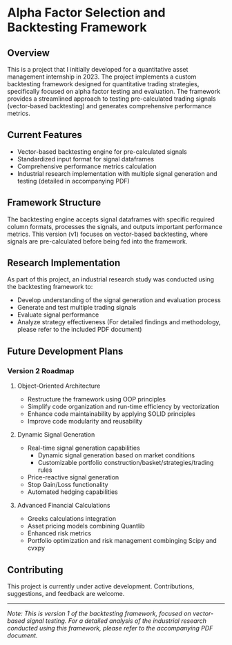 # Alpha Factor Selection and Backtesting Framework

## Overview
This is a project that I initially developed for a quantitative asset management internship in 2023.
The project implements a custom backtesting framework designed for quantitative trading strategies, specifically focused on alpha factor testing and evaluation. The framework provides a streamlined approach to testing pre-calculated trading signals (vector-based backtesting) and generates comprehensive performance metrics.

## Current Features
- Vector-based backtesting engine for pre-calculated signals
- Standardized input format for signal dataframes
- Comprehensive performance metrics calculation
- Industrial research implementation with multiple signal generation and testing (detailed in accompanying PDF)

## Framework Structure
The backtesting engine accepts signal dataframes with specific required column formats, processes the signals, and outputs important performance metrics. This version (v1) focuses on vector-based backtesting, where signals are pre-calculated before being fed into the framework.

## Research Implementation
As part of this project, an industrial research study was conducted using the backtesting framework to:
- Develop understanding of the signal generation and evaluation process
- Generate and test multiple trading signals
- Evaluate signal performance
- Analyze strategy effectiveness
(For detailed findings and methodology, please refer to the included PDF document)

## Future Development Plans
### Version 2 Roadmap
1. Object-Oriented Architecture
   - Restructure the framework using OOP principles
   - Simplify code organization and run-time efficiency by vectorization
   - Enhance code maintainability by applying SOLID principles
   - Improve code modularity and reusability

2. Dynamic Signal Generation
   - Real-time signal generation capabilities
      - Dynamic signal generation based on market conditions
      - Customizable portfolio construction/basket/strategies/trading rules
   - Price-reactive signal generation
   - Stop Gain/Loss functionality
   - Automated hedging capabilities

3. Advanced Financial Calculations
   - Greeks calculations integration
   - Asset pricing models combining Quantlib
   - Enhanced risk metrics
   - Portfolio optimization and risk management combinging Scipy and cvxpy

## Contributing
This project is currently under active development. Contributions, suggestions, and feedback are welcome.


---
*Note: This is version 1 of the backtesting framework, focused on vector-based signal testing. For a detailed analysis of the industrial research conducted using this framework, please refer to the accompanying PDF document.*
